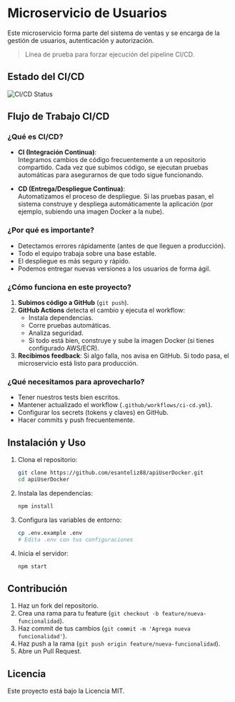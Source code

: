 # Microservicio de Usuarios

Este microservicio forma parte del sistema de ventas y se encarga de la gestión de usuarios, autenticación y autorización.

> Línea de prueba para forzar ejecución del pipeline CI/CD.

## Estado del CI/CD
![CI/CD Status](https://github.com/esanteliz88/apiUserDocker/actions/workflows/ci-cd.yml/badge.svg)

## Flujo de Trabajo CI/CD

### ¿Qué es CI/CD?

- **CI (Integración Continua)**:  
  Integramos cambios de código frecuentemente a un repositorio compartido. Cada vez que subimos código, se ejecutan pruebas automáticas para asegurarnos de que todo sigue funcionando.

- **CD (Entrega/Despliegue Continua)**:  
  Automatizamos el proceso de despliegue. Si las pruebas pasan, el sistema construye y despliega automáticamente la aplicación (por ejemplo, subiendo una imagen Docker a la nube).

### ¿Por qué es importante?

- Detectamos errores rápidamente (antes de que lleguen a producción).
- Todo el equipo trabaja sobre una base estable.
- El despliegue es más seguro y rápido.
- Podemos entregar nuevas versiones a los usuarios de forma ágil.

### ¿Cómo funciona en este proyecto?

1. **Subimos código a GitHub** (`git push`).
2. **GitHub Actions** detecta el cambio y ejecuta el workflow:
   - Instala dependencias.
   - Corre pruebas automáticas.
   - Analiza seguridad.
   - Si todo está bien, construye y sube la imagen Docker (si tienes configurado AWS/ECR).
3. **Recibimos feedback**: Si algo falla, nos avisa en GitHub. Si todo pasa, el microservicio está listo para producción.

### ¿Qué necesitamos para aprovecharlo?

- Tener nuestros tests bien escritos.
- Mantener actualizado el workflow (`.github/workflows/ci-cd.yml`).
- Configurar los secrets (tokens y claves) en GitHub.
- Hacer commits y push frecuentemente.

## Instalación y Uso

1. Clona el repositorio:
   ```bash
   git clone https://github.com/esanteliz88/apiUserDocker.git
   cd apiUserDocker
   ```

2. Instala las dependencias:
   ```bash
   npm install
   ```

3. Configura las variables de entorno:
   ```bash
   cp .env.example .env
   # Edita .env con tus configuraciones
   ```

4. Inicia el servidor:
   ```bash
   npm start
   ```

## Contribución

1. Haz un fork del repositorio.
2. Crea una rama para tu feature (`git checkout -b feature/nueva-funcionalidad`).
3. Haz commit de tus cambios (`git commit -m 'Agrega nueva funcionalidad'`).
4. Haz push a la rama (`git push origin feature/nueva-funcionalidad`).
5. Abre un Pull Request.

## Licencia

Este proyecto está bajo la Licencia MIT. 